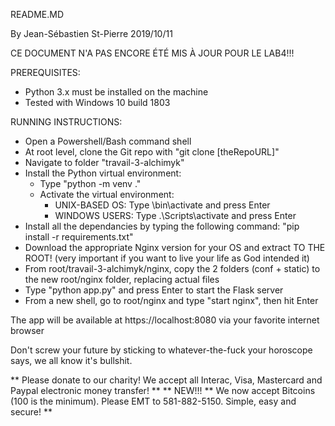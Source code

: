 ﻿README.MD

By Jean-Sébastien St-Pierre
2019/10/11

CE DOCUMENT N'A PAS ENCORE ÉTÉ MIS À JOUR POUR LE LAB4!!!

PREREQUISITES:

- Python 3.x must be installed on the machine
- Tested with Windows 10 build 1803

RUNNING INSTRUCTIONS:

- Open a Powershell/Bash command shell
- At root level, clone the Git repo with "git clone [theRepoURL]"
- Navigate to folder "travail-3-alchimyk"
- Install the Python virtual environment:
	- Type "python -m venv ."
	- Activate the virtual environment:
		- UNIX-BASED OS: Type \bin\activate and press Enter
		- WINDOWS USERS: Type .\Scripts\activate and press Enter
- Install all the dependancies by typing the following command: "pip install -r requirements.txt"
- Download the appropriate Nginx version for your OS and extract TO THE ROOT! (very important if you want to live your life as God 	intended it)
- From root/travail-3-alchimyk/nginx, copy the 2 folders (conf + static) to the new root/nginx folder, replacing actual files
- Type "python app.py" and press Enter to start the Flask server
- From a new shell, go to root/nginx and type "start nginx", then hit Enter

The app will be available at https://localhost:8080 via your favorite internet browser

Don't screw your future by sticking to whatever-the-fuck your horoscope says, we all know it's bullshit.

** Please donate to our charity!  We accept all Interac, Visa, Mastercard and Paypal electronic money transfer! **
** NEW!!! ** We now accept Bitcoins (100 is the minimum).  Please EMT to 581-882-5150.  Simple, easy and secure! **


	
